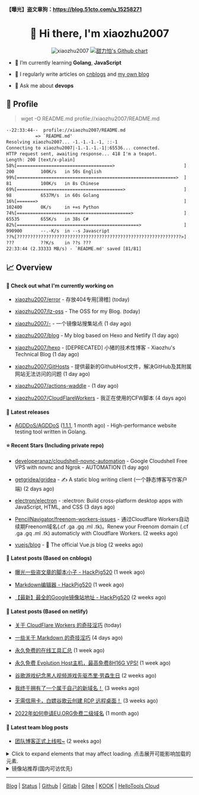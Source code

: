 **【曝光】盗文章狗：<https://blog.51cto.com/u_15258271>**

<h1 align="center"> 👋 Hi there, I'm xiaozhu2007</h1>
<p align="center">
  <img src="https://gpvc.arturio.dev/xiaozhu2007" alt="xiaozhu2007" />
  <a href="https://github.com/xiaozhu2007">
    <img src="https://ghchart.rshah.org/xiaozhu2007" alt="甜力怕's Github chart" />
  </a>
</p>

- 🌱 I’m currently learning **Golang**, **JavaScript**

- 📝 I regularly write articles on [cnblogs](https://www.cnblogs.com/xiaozhu2020/) and [my own blog](https://xiaozhu2007.netlify.app/)

- 💬 Ask me about **devops**

## 📄 Profile

> wget -O README.md profile://xiaozhu2007/README.md

```
--22:33:44--  profile://xiaozhu2007/README.md
           => `README.md'
Resolving xiaozhu2007... -1.-1.-1.-1, ::-1
Connecting to xiaozhu2007|-1.-1.-1.-1|:65536... connected.
HTTP request sent, awaiting response... 418 I'm a teapot.
Length: 200 [text/x-plain]
58%[====================================>                          ] 200          100K/s   in 50s English
99%[============================================================>  ] 81           100K/s   in 8s Chinese
69%[========================================>                      ] 98           6537M/s  in 60s Golang
16%[=======>                                                       ] 102400       0K/s     in +∞s Python
74%[===========================================>                   ] 65535        655K/s   in 38s C#
82%[==============================================>                ] 990900       --.-K/s  in --s Javascript
??%[??????????????????????????????????????????????????????????????>] ???          ??K/s    in ??s ???
22:33:44 (2.33333 MB/s) - `README.md' saved [81/81]
```

## 📈 Overview

#### 👷 Check out what I'm currently working on



- [xiaozhu2007/error](https://github.com/xiaozhu2007/error) - 存放404专用[滑稽] (today)

- [xiaozhu2007/lz-oss](https://github.com/xiaozhu2007/lz-oss) - The OSS for my Blog. (today)

- [xiaozhu2007/-](https://github.com/xiaozhu2007/-) - 一个镜像站搜集站点 (1 day ago)

- [xiaozhu2007/blog](https://github.com/xiaozhu2007/blog) - My blog based on Hexo and Netlify (1 day ago)

- [xiaozhu2007/hexo](https://github.com/xiaozhu2007/hexo) - [DEPRECATED] 小猪的技术性博客 - Xiaozhu&#39;s Technical Blog (1 day ago)

- [xiaozhu2007/GitHosts](https://github.com/xiaozhu2007/GitHosts) - 提供最新的GithubHost文件，解决GitHub及其附属网站无法访问的问题 (1 day ago)

- [xiaozhu2007/actions-waddle](https://github.com/xiaozhu2007/actions-waddle) -  (1 day ago)

- [xiaozhu2007/CloudFlareWorkers](https://github.com/xiaozhu2007/CloudFlareWorkers) - 我正在使用的CFW脚本 (4 days ago)

#### 🔭 Latest releases



- [AGDDoS/AGDDoS](https://github.com/AGDDoS/AGDDoS) ([1.1.1](https://github.com/AGDDoS/AGDDoS/releases/tag/1.1.1), 1 month ago) - High-performance website testing tool written in Golang.

#### ⭐ Recent Stars (Including **private** repo)



- [developeranaz/cloudshell-novnc-automation](https://github.com/developeranaz/cloudshell-novnc-automation) - Google Cloudshell Free VPS with novnc and Ngrok - AUTOMATION (1 day ago)

- [getgridea/gridea](https://github.com/getgridea/gridea) - ✍️ A static blog writing client (一个静态博客写作客户端) (2 days ago)

- [electron/electron](https://github.com/electron/electron) - :electron: Build cross-platform desktop apps with JavaScript, HTML, and CSS (3 days ago)

- [PencilNavigator/freenom-workers-issues](https://github.com/PencilNavigator/freenom-workers-issues) - 通过Cloudflare Workers自动续期Freenom域名(.cf .ga .gq .ml .tk)。Renew your Freenom domain (.cf .ga .gq .ml .tk) automaticly with Cloudflare Workers. (2 weeks ago)

- [vuejs/blog](https://github.com/vuejs/blog) - 📝 The official Vue.js blog (2 weeks ago)

#### 📰 Latest posts (Based on cnblogs)

- [曝光一些盗文章的脚本小子 - HackPig520](https://www.cnblogs.com/xiaozhu2020/p/sb.html) (1 week ago)

- [Markdown编辑器 - HackPig520](https://www.cnblogs.com/xiaozhu2020/p/16981427.html) (1 week ago)

- [【最新】最全的Google镜像站地址 - HackPig520](https://www.cnblogs.com/xiaozhu2020/p/google-mirror.html) (2 weeks ago)

#### 📰 Latest posts (Based on netlify)

- [关于 CloudFlare Workers 的奇技淫巧](https://xiaozhu2007.netlify.app/posts/cfw-advanced.html) (today)

- [一些关于 Markdown 的奇技淫巧](https://xiaozhu2007.netlify.app/posts/something-about-markdown.html) (4 days ago)

- [永久免费的在线工具汇总](https://xiaozhu2007.netlify.app/posts/online-tools.html) (1 week ago)

- [永久免费 Evolution Host主机，最高免费8H16G VPS!](https://xiaozhu2007.netlify.app/posts/free-evolution-host.html) (1 week ago)

- [谷歌游戏纪念黑人视频游戏先驱杰里·劳森生日](https://xiaozhu2007.netlify.app/posts/%E8%B0%B7%E6%AD%8C%E6%B8%B8%E6%88%8F%E7%BA%AA%E5%BF%B5%E6%9D%B0%E9%87%8C%E5%8A%B3%E6%A3%AE%E7%94%9F%E6%97%A5.html) (2 weeks ago)

- [我终于拥有了一个属于自己的新域名！](https://xiaozhu2007.netlify.app/posts/new-domain.html) (3 weeks ago)

- [无需信用卡，白嫖谷歌云创建 RDP 远程桌面！](https://xiaozhu2007.netlify.app/posts/%E7%99%BD%E5%AB%96GCS.html) (3 weeks ago)

- [2022年如何申请EU.ORG免费二级域名](https://xiaozhu2007.netlify.app/posts/%E7%94%B3%E8%AF%B7%E5%85%8D%E8%B4%B9%E5%9F%9F%E5%90%8Deu-org.html) (1 month ago)

#### 📰 Latest team blog posts

- [团队博客正式上线啦~](https://blog.yeeee.ml/posts/hello-2021.html) (2 weeks ago)

<details>
  <summary>Click to expand elements that may affect loading. 点击展开可能影响加载的元素.</summary>

[![甜力怕's GitHub stats](https://github-readme-stats.vercel.app/api?username=xiaozhu2007&repo=hexo&locale=cn&count_private=true)](https://xiaozhu2007.github.io/)
[![Top Langs](https://github-readme-stats.vercel.app/api/top-langs/?username=xiaozhu2007)](https://github.com/xiaozhu2007)

#### 📫 Find me here

[![](https://img.shields.io/badge/-Blog-4fc08d?style=flat-square&logo=vue.js&logoColor=white)](https://www.cnblogs.com/xiaozhu2020/)
[![](https://img.shields.io/badge/-Email-D14836?style=flat-square&logo=gmail&logoColor=white)](mailto:lz19986912007@163.com)
[![](https://img.shields.io/badge/QQ-faaf08?style=flat-square&logo=tencent-qq&logoColor=000000)](http://wpa.qq.com/msgrd?v=3&uin=3356136957&site=qq&menu=yes)
![](https://img.shields.io/badge/HackPig520-C160?style=flat-square&logo=wechat&logoColor=white)

#### 🛠 Platform & Tools

[![](https://img.shields.io/badge/Windows-10-2376bc?style=flat-square&logo=windows&logoColor=ffffff)](https://www.microsoft.com/windows/get-windows-10) [![](https://img.shields.io/badge/IDE-Visual%20Studio%20Code-blue?style=flat-square&logo=visual-studio-code&logoColor=ffffff)](https://code.visualstudio.com/)
[![](https://img.shields.io/badge/-HTML5-E34F26?style=flat-square&logo=html5&logoColor=white)](https://html.spec.whatwg.org/)
[![](https://img.shields.io/badge/-JavaScript-f7e018?style=flat-square&logo=javascript&logoColor=white)](https://www.ecma-international.org/)
[![](https://img.shields.io/badge/-TypeScript-3178c6?style=flat-square&logo=typescript&logoColor=white)](https://www.typescriptlang.org/)
[![](https://img.shields.io/badge/-Git-f05032?style=flat-square&logo=git&logoColor=white)](https://git-scm.com/)
[![](https://img.shields.io/badge/-Vue.js-4fc08d?style=flat-square&logo=vue.js&logoColor=ffffff)](https://vuejs.org/)
[![](https://img.shields.io/badge/-Node.js-43853d?style=flat-square&logo=node.js&logoColor=ffffff)](https://nodejs.org/)
[![](https://img.shields.io/badge/-Nuxt.js-00C58E?style=flat-square&logo=nuxt.js&logoColor=white)](https://nuxtjs.org/)

#### :heart: **Github Metrics**

<img src="/github-metrics.svg" alt="Metrics" width="100%">

#### :star: Pinned Repo(s)

[![Pinned_GitHosts](https://github-readme-stats.vercel.app/api/pin/?username=xiaozhu2007&repo=GitHosts&show_owner=true)](https://github.com/xiaozhu2007/GitHosts)
[![Pinned_X-Status](https://github-readme-stats.vercel.app/api/pin/?username=xiaozhu2007&repo=X-Status&show_owner=true)](https://github.com/xiaozhu2007/X-Status)
[![javascript-tennis](https://github-readme-stats.vercel.app/api/pin/?username=xiaozhu2021&repo=javascript-tetris&show_owner=true)](https://github.com/xiaozhu2021/javascript-tetris)
[![javascript-pong](https://github-readme-stats.vercel.app/api/pin/?username=xiaozhu2021&repo=javascript-pong&show_owner=true)](https://github.com/xiaozhu2021/javascript-pong)

</details>
<details>
  <summary>镜像站推荐(国内可访优先)</summary>

| TYPE          | NODE                                                                                                                                                               |
| ------------- | ------------------------------------------------------------------------------------------------------------------------------------------------------------------ |
| Google Search | [AUST](https://search.aust.cf) - [ECNU](https://search.ecnu.cf) - [NJAU](https://search.njau.cf) - [AHAU](https://search.ahau.cf) - [AHNU](https://search.ahnu.cf) |
| Web Proxy     | [HelloTools Global Proxy](https://hellotools.eu.org/)(cloudflare)                                                                                                  |

Want more? Click [here](https://github.com/xiaozhu2007/-) to explore more!

</details>

---

[Blog](https://xiaozhu2007.netlify.app/) | [Status](https://hellotools.statuspage.io/) | [Github](https://github.com/xiaozhu2007) | [Gitlab](https://gitlab.com/xiaozhu2007) | [Gitee](https://gitee.com/xiaozhu2007) | [KOOK](https://kook.top/) | [HelloTools Cloud](https://yeeee.ml/)

